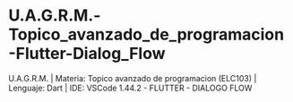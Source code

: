 # U.A.G.R.M.-Topico_avanzado_de_programacion-Flutter-Dialog_Flow
 U.A.G.R.M. | Materia: Topico avanzado de programacion (ELC103)  | Lenguaje: Dart | IDE: VSCode 1.44.2 - FLUTTER - DIALOGO FLOW
